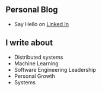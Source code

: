 ## Personal Blog

- Say Hello on [Linked In](https://www.linkedin.com/in/arfirdousi/)

## I write about

- Distributed systems
- Machine Learning
- Software Engineering Leadership
- Personal Growth
- Systems